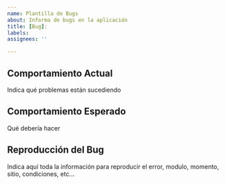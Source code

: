 ```yaml
---
name: Plantilla de Bugs
about: Informa de bugs en la aplicación
title: [Bug]: 
labels: 
assignees: ''

---
```


## Comportamiento Actual
<!-- Tell us what happens instead of the expected behavior -->
Indica qué problemas están sucediendo

## Comportamiento Esperado
<!-- Tell us what should happen -->
Qué debería hacer


## Reproducción del Bug
<!-- Provide a link to a live example, or an unambiguous set of steps to -->
Indica aquí toda la información para reproducir el error, modulo, momento, sitio, condiciones, etc...